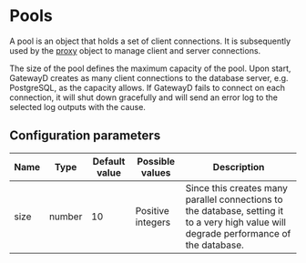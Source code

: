 # Pools

A pool is an object that holds a set of client connections. It is subsequently used by the [proxy](05-proxies.md) object to manage client and server connections.

The size of the pool defines the maximum capacity of the pool. Upon start, GatewayD creates as many client connections to the database server, e.g. PostgreSQL, as the capacity allows. If GatewayD fails to connect on each connection, it will shut down gracefully and will send an error log to the selected log outputs with the cause.

## Configuration parameters

| Name | Type   | Default value | Possible values   | Description                                                                                                                             |
| ---- | ------ | ------------- | ----------------- | --------------------------------------------------------------------------------------------------------------------------------------- |
| size | number | 10            | Positive integers | Since this creates many parallel connections to the database, setting it to a very high value will degrade performance of the database. |
